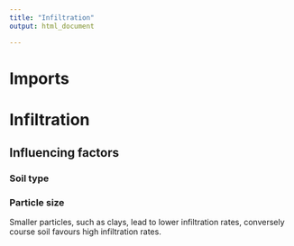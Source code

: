 ```yaml
---
title: "Infiltration"
output: html_document

---
```


# Imports

# Infiltration

## Influencing factors 

### Soil type  

### Particle size
Smaller particles, such as clays, lead to lower infiltration rates, conversely course soil favours high infiltration rates.



